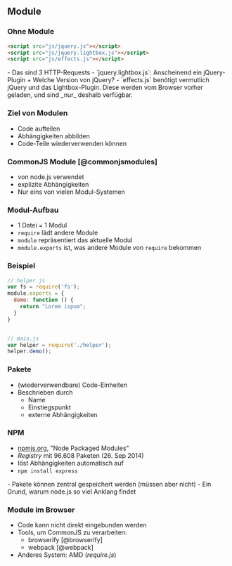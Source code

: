 ## Module

### Ohne Module

```html
<script src="js/jquery.js"></script>
<script src="js/jquery.lightbox.js"></script>
<script src="js/effects.js"></script>
```

<aside class="notes">
- Das sind 3 HTTP-Requests
- `jquery.lightbox.js`: Anscheinend ein jQuery-Plugin
    + Welche Version von jQuery?
- `effects.js` benötigt vermutlich jQuery und das Lightbox-Plugin. Diese werden vom Browser vorher geladen, und sind _nur_ deshalb verfügbar.
</aside>

### Ziel von Modulen

- Code aufteilen
- Abhängigkeiten abbilden
- Code-Teile wiederverwenden können

### CommonJS Module [@commonjsmodules]

- von node.js verwendet
- explizite Abhängigkeiten
- Nur eins von vielen Modul-Systemen

### Modul-Aufbau

- 1 Datei = 1 Modul
- `require` lädt andere Module
- `module` repräsentiert das aktuelle Modul
- `module.exports` ist, was andere Module von `require` bekommen

### Beispiel

```javascript
// helper.js
var fs = require('fs');
module.exports = {
  demo: function () {
    return "Lorem ispum";
  }
}


// main.js
var helper = require('./helper');
helper.demo();
```

### Pakete

- (wiederverwendbare) Code-Einheiten
- Beschrieben durch
    - Name
    - Einstiegspunkt
    - externe Abhängigkeiten

### NPM

- [npmjs.org](https://www.npmjs.org/), "Node Packaged Modules"
- _Registry_ mit 96.608 Paketen (26. Sep 2014)
- löst Abhängigkeiten automatisch auf
- `npm install express`

<aside class="notes">
- Pakete können zentral gespeichert werden (müssen aber nicht)
- Ein Grund, warum node.js so viel Anklang findet
</aside>

### Module im Browser

- Code kann nicht direkt eingebunden werden
- Tools, um CommonJS zu verarbeiten:
    - browserify [@browserify]
    - webpack [@webpack]
- Anderes System: AMD (_require.js_)

